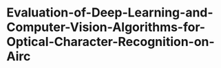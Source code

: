 # Evaluation-of-Deep-Learning-and-Computer-Vision-Algorithms-for-Optical-Character-Recognition-on-Airc
